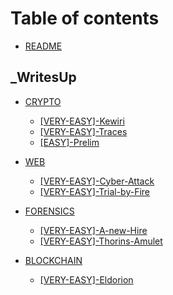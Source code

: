 # Table of contents

* [README](README.md)

## _WritesUp

* [CRYPTO](Crypto/README.md)
  * [\[VERY-EASY\]-Kewiri](WIKI/\Crypto-Kewiri-very-easy.md)
  * [\[VERY-EASY\]-Traces](WIKI/\Crypto-Traces-(very-easy).md)
  * [\[EASY\]-Prelim](WIKI/\Crypto-Prelim-(easy).md)

* [WEB](web/README.md)
  * [\[VERY-EASY\]-Cyber-Attack](WIKI/\WEB-Cyber-Attack-(easy).md)
  * [\[VERY-EASY\]-Trial-by-Fire](WIKI/\WEB-Trial-by-Fire-very-easy.md)

* [FORENSICS](forensics/README.md)
  * [\[VERY-EASY\]-A-new-Hire](WIKI/\Forensics-A-new-Hire-(very-easy).md)
  * [\[VERY-EASY\]-Thorins-Amulet](WIKI/\Forensics-Thorins-Amulet-(very-easy).md)

* [BLOCKCHAIN](blockchain/README.md)
  * [\[VERY-EASY\]-Eldorion](WIKI/\Blockchain-Eldorion(very-easy).md)

